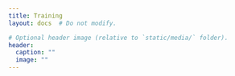 ```yaml
---
title: Training
layout: docs  # Do not modify.

# Optional header image (relative to `static/media/` folder).
header:
  caption: ""
  image: ""
---
```

